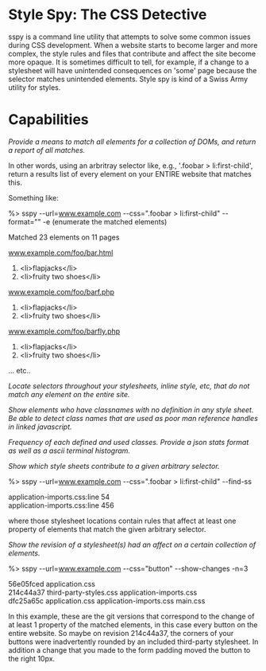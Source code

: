 Style Spy: The CSS Detective
============================

sspy is a command line utility that attempts to solve some common issues during CSS development.  When a website starts to become larger and more complex, the style rules and files that contribute and affect the site become more opaque.  It is sometimes difficult to tell, for example, if a change to a stylesheet will have unintended consequences on 'some' page because the selector matches unintended elements.  Style spy is kind of a Swiss Army utility for styles.

Capabilities
============

*Provide a means to match all elements for a collection of DOMs, and return a report of all matches.*

In other words, using an arbritray selector like, e.g., '.foobar > li:first-child', return a results list of every element on your ENTIRE website that matches this.

Something like:

%> sspy --url=www.example.com --css=".foobar > li:first-child" --format="" -e (enumerate the matched elements)

Matched 23 elements on 11 pages

www.example.com/foo/bar.html

1.  &lt;li&gt;flapjacks&lt;/li&gt;
2.  &lt;li&gt;fruity two shoes&lt;/li&gt;

www.example.com/foo/barf.php

1.  &lt;li&gt;flapjacks&lt;/li&gt;
2.  &lt;li&gt;fruity two shoes&lt;/li&gt;

www.example.com/foo/barfly.php

1.  &lt;li&gt;flapjacks&lt;/li&gt;
2.  &lt;li&gt;fruity two shoes&lt;/li&gt;

... etc..

*Locate selectors throughout your stylesheets, inline style, etc, that do not match any element on the entire site.*

*Show elements who have classnames with no definition in any style sheet.  Be able to detect class names that are used as poor man reference handles in linked javascript.*

*Frequency of each defined and used classes.  Provide a json stats format as well as a ascii terminal histogram.*

*Show which style sheets contribute to a given arbitrary selector.*

%> sspy --url=www.example.com --css=".foobar > li:first-child" --find-ss

application-imports.css:line 54  
application-imports.css:line 456

where those stylesheet locations contain rules that affect at least one property of elements that match the given arbitrary selector.

*Show the revision of a stylesheet(s) had an affect on a certain collection of elements.*

%> sspy --url=www.example.com --css="button" --show-changes -n=3

56e05fced application.css  
214c44a37 third-party-styles.css application-imports.css  
dfc25a65c application.css application-imports.css main.css

In this example, these are the git versions that correspond to the change of at least 1 property of the matched elements, in this case every button on the entire website.  So maybe on revision 214c44a37, the corners of your buttons were inadvertently rounded by an included third-party stylesheet.  In addition a change that you made to the form padding moved the button to the right 10px.
